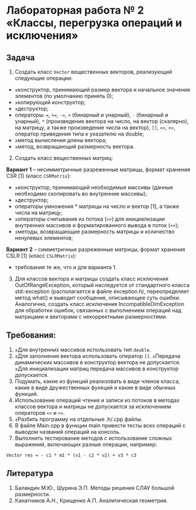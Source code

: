 # Лабораторная работа № 2 «Классы, перегрузка операций и исключения»

## Задача


1.  Создать класс `Vector` вещественных векторов, реализующий следующие операции:

*  `x`конструктор, принимающий размер вектора и начальное значение элементов (по умолчанию принять 0);
*  `x`копирующий конструктор;
*  `x`деструктор;
*  операторы: `=`, `+=`, `-=`, `+` (бинарный и унарный), `-` (бинарный и унарный), `*` (произведение вектора на число, на вектор (скалярно), на матрицу, а также произведение числа на вектор), `[]`, `<<`, `>>`, оператор приведения типа к указателю на double;
*  `x`метод вычисления длины вектора;
*  `x`метод, возвращающий размерность вектора.

2.  Создать класс вещественных матриц:

**Вариант 1** – несимметричные разреженные матрицы, формат хранения CSR [1] (класс `CSRMatrix`):
*	`x`конструктор, принимающий необходимые массивы (данные необходимо скопировать во внутренние массивы);
*	`x`деструктор;
*	операторы умножения * матрицы на число и вектор [1], а также числа на матрицу;
*	`x`операторы считывания из потока (`>>`) для инициализации внутренних массивов и форматированного вывода в поток (`<<`);
*	`x`методы, возвращающие размерность матрицы и количество ненулевых элементов;

**Вариант 2** – симметричные разреженные матрицы, формат хранения CSLR [1] (класс `CSLRMatrix`):
*	требования те же, что и для варианта 1.

 3.	Для классов вектора и матрицы создать класс исключения OutOfRangeException, который наследуется от стандартного класса std::exception (располагается в файле exception.h), переопределяет метод what() и выводит сообщение, описывающее суть ошибки. Аналогично, создать класс исключения IncompatibleDimException для обработки ошибок, связанных с выполнением операций над матрицами и векторами с некорректными размерностями.

## Требования:

1.	`x`Для внутренних массивов использовать тип `double`.
2.	`x`Для заполнения вектора использовать оператор `[]`. 
	`x`Передача динамических массивов в конструктор вектора не допускается.
    `x`Для инициализации матриц передача массивов в конструктор допускается.
3.	Подумать, какие из функций реализовать в виде членов класса, какие в виде дружественных функций и какие в виде обычных функций.
4.	Использование операций чтения и записи из потоков в методах классов вектора и матрицы не допускается за исключением операторов `<<` и `>>`.
5.	`x`Разбить программу на отдельные .h/.cpp файлы.
6.	В файле Main.cpp в функции main привести тесты всех операций с выводом названий операций на консоль.
7.	Выполнить тестирование методов с использование сложных выражений, включающих разные операции, например:

`Vector res = - c1 * m1 * (v1 - c2 * v2) + v3 * c3`

## Литература

1.	Баландин М.Ю., Шурина Э.П. Методы решения СЛАУ большой размерности.
2.	Канатников А.Н., Крищенко А.П. Аналитическая геометрия.
